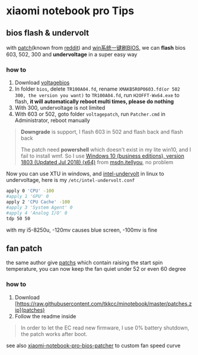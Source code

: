 # xiaomi notebook pro Tips
## bios flash & undervolt
with [patch](https://4pda.ru/forum/index.php?showtopic=843452&st=7960#entry75197781)(known from [reddit](https://www.reddit.com/r/Xiaomi/comments/93v6q6/mi_notebook_pro_bios_patcher_for_0502_and_0603/)) and [win系统一键刷BIOS](http://bbs.xiaomi.cn/t-14496063), we can **flash** bios 603, 502, 300  and **undervoltage**  in a super easy way
### how to
1. Download [voltagebios](https://raw.githubusercontent.com/tkkcc/minotebook/master/voltagebios.rar)
2. In folder `bios`, delete `TR100A04.fd`, rename `XMAKB5R0P0603.fd(or 502 300, the version you want)` to `TR100A04.fd`, run `H2OFFT-Wx64.exe` to flash, **it will automatically reboot multi times, please do nothing**
3. With 300, undervoltage is not limited
4. With 603 or 502, goto folder `voltagepatch`, run `Patcher.cmd` in Administrator, reboot manually

> **Downgrade** is support, I flash 603 in 502 and flash back and flash back
> 
> The patch need **powershell** which doesn't exist in my lite win10, and I fail to install wmf. So I use [Windows 10 (business editions), version 1803 (Updated Jul 2018) (x64)](ed2k://|file|cn_windows_10_business_edition_version_1803_updated_jul_2018_x64_dvd_12613133.iso|5075204096|9BE9662C6A1D206D4123556D743BC554|/) from [msdn.itellyou](https://msdn.itellyou.cn/), no problem

Now you can use XTU in windows, and [intel-undervolt](https://github.com/kitsunyan/intel-undervolt) in linux to undervoltage, here is my `/etc/intel-undervolt.conf`
```sh
apply 0 'CPU' -100
#apply 1 'GPU' 0
apply 2 'CPU Cache' -100
#apply 3 'System Agent' 0
#apply 4 'Analog I/O' 0
tdp 50 50
```
with my i5-8250u, -120mv causes blue screen, -100mv is fine

## fan patch
the same author give [patchs](http://en.miui.com/forum.php?mod=viewthread&tid=1551743&page=16#pid29412725) which contain raising the start spin temperature, you can now keep the fan quiet under 52 or even 60 degree
### how to
1. Download [https://raw.githubusercontent.com/tkkcc/minotebook/master/patches.zip](patches)
2. Follow the readme inside
> In order to let the EC read new firmware, I use 0% battery shutdown, the patch works after boot.

see also [xiaomi-notebook-pro-bios-patcher](https://github.com/saltukkos/xiaomi-notebook-pro-bios-patcher) to custom fan speed curve